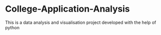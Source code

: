 # College-Application-Analysis
This is a data analysis and visualisation project developed with the help of python
